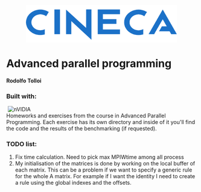 <img src="images/cineca.png" 
        alt="Picture" 
        width="400" 
        height="100" 
        style="display: block; margin: 0 auto" />
# Advanced parallel programming
#### Rodolfo Tolloi
### Built with: 
![<C>](https://img.shields.io/badge/C-00599C?style=for-the-badge&logo=c&logoColor=white)
![nVIDIA](https://img.shields.io/badge/nVIDIA-%2376B900.svg?style=for-the-badge&logo=nVIDIA&logoColor=white)  
Homeworks and exercises from the course in Advanced Parallel Programming.
 Each exercise has its own directory and inside of it you'll find the code and the results of the benchmarking (if requested).  
### TODO list:
1. Fix time calculation. Need to pick max MPIWtime among all process
2. My initialisation of the matrices is done by working on the local buffer of each matrix. This can be a 
problem if we want to specify a generic rule for the whole A matrix. For example if I want the identity 
I need to create a rule using the global indexes and the offsets.